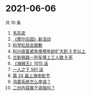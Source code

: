 # 2021-06-06

共 10 条

<!-- BEGIN ZHIHUSEARCH -->
<!-- 最后更新时间 Sun Jun 06 2021 00:40:44 GMT+0800 (China Standard Time) -->
1. [韦东奕](https://www.zhihu.com/search?q=韦东奕)
1. [《摩尔庄园》新活动](https://www.zhihu.com/search?q=摩尔庄园)
1. [科学松鼠会致歉](https://www.zhihu.com/search?q=科学松鼠会)
1. [科兴疫苗紧急使用年龄扩大到 3 岁以上](https://www.zhihu.com/search?q=科兴疫苗)
1. [兰新铁路一列车撞上工人致 9 死](https://www.zhihu.com/search?q=兰新铁路)
1. [《海贼王》1015 话](https://www.zhihu.com/search?q=海贼王)
1. [一人之下 561 话](https://www.zhihu.com/search?q=一人之下)
1. [第 24 届上海电影节](https://www.zhihu.com/search?q=上海电影节)
1. [鸿蒙系统怎么申请？](https://www.zhihu.com/search?q=鸿蒙系统怎么申请)
1. [二创内容属于盗版吗？](https://www.zhihu.com/search?q=二创)
<!-- END ZHIHUSEARCH -->
